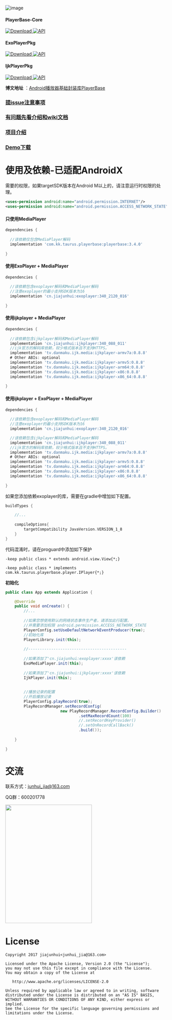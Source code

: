 ![image](https://github.com/jiajunhui/PlayerBase/raw/master/screenshot/playerbase_top_slogen.png)

#### PlayerBase-Core 
[ ![Download](https://api.bintray.com/packages/taurus/Tools/PlayerBase/images/download.svg) ](https://bintray.com/taurus/Tools/PlayerBase/_latestVersion)[![API](https://img.shields.io/badge/API-16%2B-brightgreen.svg?style=flat)](https://android-arsenal.com/api?level=16)

#### ExoPlayerPkg 
[ ![Download](https://api.bintray.com/packages/taurus/Tools/exoplayer/images/download.svg) ](https://bintray.com/taurus/Tools/exoplayer/_latestVersion)[![API](https://img.shields.io/badge/API-19%2B-brightgreen.svg?style=flat)](https://android-arsenal.com/api?level=19)

#### IjkPlayerPkg 
[ ![Download](https://api.bintray.com/packages/taurus/Tools/ijkplayer/images/download.svg) ](https://bintray.com/taurus/Tools/ijkplayer/_latestVersion)[![API](https://img.shields.io/badge/API-16%2B-brightgreen.svg?style=flat)](https://android-arsenal.com/api?level=16)

**博文地址** ：[Android播放器基础封装库PlayerBase](https://juejin.im/post/5b0d4e6bf265da090f7376d2)

### [提issue注意事项](https://github.com/jiajunhui/PlayerBase/wiki/Issue-Attention)

### [有问题先看介绍和wiki文档](https://github.com/jiajunhui/PlayerBase/wiki)

### [项目介绍](https://github.com/jiajunhui/PlayerBase/wiki/Related-introduction)

### [Demo下载](http://d.firim.info/lmhz)

# 使用及依赖-已适配AndroidX

需要的权限，如果targetSDK版本在Android M以上的，请注意运行时权限的处理。<br>

```xml
<uses-permission android:name="android.permission.INTERNET"/>
<uses-permission android:name="android.permission.ACCESS_NETWORK_STATE"/>
```

#### 只使用MediaPlayer

```gradle
dependencies {
  
  //该依赖仅包含MediaPlayer解码
  implementation 'com.kk.taurus.playerbase:playerbase:3.4.0'
  
}
```

#### 使用ExoPlayer + MediaPlayer

```gradle
dependencies {
 
  //该依赖包含exoplayer解码和MediaPlayer解码
  //注意exoplayer的最小支持SDK版本为16
  implementation 'cn.jiajunhui:exoplayer:340_2120_016'
  
}
```

#### 使用ijkplayer + MediaPlayer

```gradle
dependencies {
  
  //该依赖包含ijkplayer解码和MediaPlayer解码
  implementation 'cn.jiajunhui:ijkplayer:340_088_011'
  //ijk官方的解码库依赖，较少格式版本且不支持HTTPS。
  implementation 'tv.danmaku.ijk.media:ijkplayer-armv7a:0.8.8'
  # Other ABIs: optional
  implementation 'tv.danmaku.ijk.media:ijkplayer-armv5:0.8.8'
  implementation 'tv.danmaku.ijk.media:ijkplayer-arm64:0.8.8'
  implementation 'tv.danmaku.ijk.media:ijkplayer-x86:0.8.8'
  implementation 'tv.danmaku.ijk.media:ijkplayer-x86_64:0.8.8'
  
}
```

#### 使用ijkplayer + ExoPlayer + MediaPlayer

```gradle
dependencies {
  
  //该依赖包含exoplayer解码和MediaPlayer解码
  //注意exoplayer的最小支持SDK版本为16
  implementation 'cn.jiajunhui:exoplayer:340_2120_016'

  //该依赖包含ijkplayer解码和MediaPlayer解码
  implementation 'cn.jiajunhui:ijkplayer:340_088_011'
  //ijk官方的解码库依赖，较少格式版本且不支持HTTPS。
  implementation 'tv.danmaku.ijk.media:ijkplayer-armv7a:0.8.8'
  # Other ABIs: optional
  implementation 'tv.danmaku.ijk.media:ijkplayer-armv5:0.8.8'
  implementation 'tv.danmaku.ijk.media:ijkplayer-arm64:0.8.8'
  implementation 'tv.danmaku.ijk.media:ijkplayer-x86:0.8.8'
  implementation 'tv.danmaku.ijk.media:ijkplayer-x86_64:0.8.8'
  
}
```

如果您添加依赖exoplayer的库，需要在gradle中增加如下配置。
```gradle
buildTypes {

    //...
    
    compileOptions{
        targetCompatibility JavaVersion.VERSION_1_8
    }
}
```

代码混淆时，请在proguard中添加如下保护<br>

```proguard
-keep public class * extends android.view.View{*;}

-keep public class * implements com.kk.taurus.playerbase.player.IPlayer{*;}

```

**初始化**

```java
public class App extends Application {

    @Override
    public void onCreate() {
        //...
        
        //如果您想使用默认的网络状态事件生产者，请添加此行配置。
        //并需要添加权限 android.permission.ACCESS_NETWORK_STATE
        PlayerConfig.setUseDefaultNetworkEventProducer(true);
        //初始化库
        PlayerLibrary.init(this);
        
        //-------------------------------------------
        
        //如果添加了'cn.jiajunhui:exoplayer:xxxx'该依赖
        ExoMediaPlayer.init(this);
        
        //如果添加了'cn.jiajunhui:ijkplayer:xxxx'该依赖
        IjkPlayer.init(this);
        
        
        //播放记录的配置
        //开启播放记录
        PlayerConfig.playRecord(true);
        PlayRecordManager.setRecordConfig(
                        new PlayRecordManager.RecordConfig.Builder()
                                .setMaxRecordCount(100)
                                //.setRecordKeyProvider()
                                //.setOnRecordCallBack()
                                .build());
        
    }
    
}
```

# 交流
联系方式：junhui_jia@163.com

QQ群：600201778

<img src="https://github.com/jiajunhui/PlayerBase/raw/master/screenshot/qrcode_qq_group.jpg" width="270" height="370">

# License
```license
Copyright 2017 jiajunhui<junhui_jia@163.com>

Licensed under the Apache License, Version 2.0 (the "License");
you may not use this file except in compliance with the License.
You may obtain a copy of the License at

   http://www.apache.org/licenses/LICENSE-2.0
   
Unless required by applicable law or agreed to in writing, software
distributed under the License is distributed on an "AS IS" BASIS,
WITHOUT WARRANTIES OR CONDITIONS OF ANY KIND, either express or implied.
See the License for the specific language governing permissions and
limitations under the License.
```
